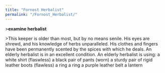 ```yaml
---
title: "Fornost Herbalist"
permalink: "/Fornost_Herbalist/"
---
```


\>**examine herbalist**

\>This keeper is older than most, but by no means senile. His eyes are
shrewd, and his knowledge of herbs unparalleled. His clothes and fingers
have been permanently scented by the spices with which he deals.
An elderly herbalist is in an excellent condition.
An elderly herbalist is using:
<worn on body> a white shirt (flaswless)
<worn on legs> a black pair of pants (worn)
<worn on feet> a sturdy pair of rigid leather boots (flawless)
<worn on finger> a ring
<worn on finger> a ring
<worn as belt> a purple leather belt
<worn on belt> a lantern